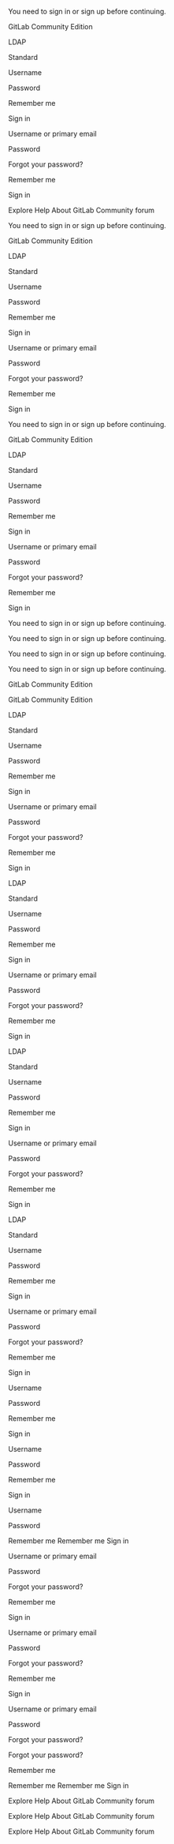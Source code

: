 











You need to sign in or sign up before continuing.









GitLab Community Edition








LDAP


Standard






Username



Password




Remember me


Sign in








Username or primary email



Password


Forgot your password?







Remember me



Sign in















Explore
Help
About GitLab
Community forum















You need to sign in or sign up before continuing.









GitLab Community Edition








LDAP


Standard






Username



Password




Remember me


Sign in








Username or primary email



Password


Forgot your password?







Remember me



Sign in




















You need to sign in or sign up before continuing.









GitLab Community Edition








LDAP


Standard






Username



Password




Remember me


Sign in








Username or primary email



Password


Forgot your password?







Remember me



Sign in


















You need to sign in or sign up before continuing.












You need to sign in or sign up before continuing.






You need to sign in or sign up before continuing.


You need to sign in or sign up before continuing.




GitLab Community Edition





GitLab Community Edition






LDAP


Standard






Username



Password




Remember me


Sign in








Username or primary email



Password


Forgot your password?







Remember me



Sign in












LDAP


Standard






Username



Password




Remember me


Sign in








Username or primary email



Password


Forgot your password?







Remember me



Sign in










LDAP


Standard






Username



Password




Remember me


Sign in








Username or primary email



Password


Forgot your password?







Remember me



Sign in







LDAP

Standard




Username



Password




Remember me


Sign in








Username or primary email



Password


Forgot your password?







Remember me



Sign in








Username



Password




Remember me


Sign in






Username



Password




Remember me


Sign in




Username


Password



Remember me
Remember me
Sign in




Username or primary email



Password


Forgot your password?







Remember me



Sign in






Username or primary email



Password


Forgot your password?







Remember me



Sign in




Username or primary email


Password


Forgot your password?


Forgot your password?




Remember me



Remember me
Remember me
Sign in





Explore
Help
About GitLab
Community forum





Explore
Help
About GitLab
Community forum



Explore
Help
About GitLab
Community forum
